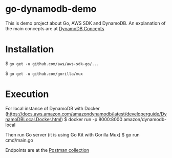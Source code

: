 # go-dynamodb-demo
This is demo project about Go, AWS SDK and DynamoDB. An explanation of the main concepts are at [DynamoDB Concepts](DynamoDB.md)

# Installation
$ `go get -u github.com/aws/aws-sdk-go/...`

$ `go get -u github.com/gorilla/mux`

# Execution
For local instance of DynamoDB with Docker (https://docs.aws.amazon.com/amazondynamodb/latest/developerguide/DynamoDBLocal.Docker.html)
$ docker run -p 8000:8000 amazon/dynamodb-local

Then run Go server (it is using Go Kit with Gorilla Mux)
$ go run cmd/main.go

Endpoints are at the [Postman collection](dynamo-demo.postman_collection.json)
